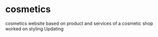 # cosmetics
cosmetics website based on product and services of a cosmetic shop
worked on styling
Updating
